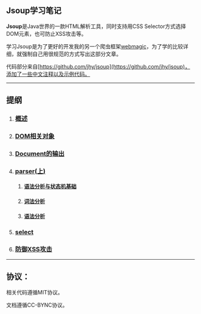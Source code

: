 Jsoup学习笔记 
------
**Jsoup**是Java世界的一款HTML解析工具，同时支持用CSS Selector方式选择DOM元素，也可防止XSS攻击等。

学习Jsoup是为了更好的开发我的另一个爬虫框架[webmagic](https://githu.com/code4craft/webmaigc)，为了学的比较详细，就强制自己用很规范的方式写出这部分文章。

代码部分来自[https://github.com/jhy/jsoup](https://github.com/jhy/jsoup)，添加了一些中文注释以及示例代码。

---------------

## 提纲

1. ### [概述](https://github.com/code4craft/jsoup-learning/blob/master/blogs/jsoup1.md)

2. ### [DOM相关对象](https://github.com/code4craft/jsoup-learning/blob/master/blogs/jsoup2.md)

3. ### [Document的输出](https://github.com/code4craft/jsoup-learning/blob/master/blogs/jsoup3.md)

4. ### [parser(上)](https://github.com/code4craft/jsoup-learning/blob/master/blogs/jsoup4.md)

	1. #### [语法分析与状态机基础](https://github.com/code4craft/jsoup-learning/blob/master/blogs/jsoup4.md)
	2. #### [词法分析](https://github.com/code4craft/jsoup-learning/blob/master/blogs/jsoup5.md)
	3. #### [语法分析](https://github.com/code4craft/jsoup-learning/blob/master/blogs/jsoup6.md)

5. ### [select](https://github.com/code4craft/jsoup/blob-learning/master/blogs/jsoup7.md)

6. ### [防御XSS攻击](https://github.com/code4craft/jsoup-learning/blob/master/blogs/jsoup8.md)

-------

## 协议：

相关代码遵循MIT协议。

文档遵循CC-BYNC协议。